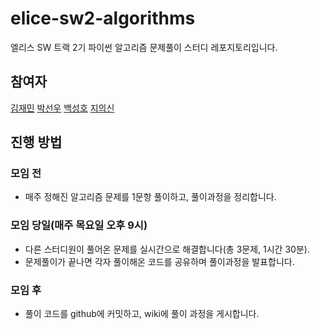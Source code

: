 # elice-sw2-algorithms
엘리스 SW 트랙 2기 파이썬 알고리즘 문제풀이 스터디 레포지토리입니다.


## 참여자

[김재민](https://github.com/cyberjam)
[박선우](https://github.com/Sunny-W-Park)
[백성호]()
[지의신](https://github.com/usgeeus)


## 진행 방법

### 모임 전
* 매주 정해진 알고리즘 문제를 1문항 풀이하고, 풀이과정을 정리합니다.

### 모임 당일(매주 목요일 오후 9시)
* 다른 스터디원이 풀어온 문제를 실시간으로 해결합니다(총 3문제, 1시간 30분).
* 문제풀이가 끝나면 각자 풀이해온 코드를 공유하며 풀이과정을 발표합니다.

### 모임 후
* 풀이 코드를 github에 커밋하고, wiki에 풀이 과정을 게시합니다.
